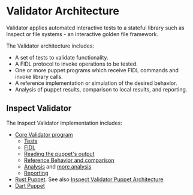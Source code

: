 # Validator Architecture

Validator applies automated interactive tests to a stateful library such as
Inspect or file systems - an interactive golden file framework.

The Validator architecture includes:

* A set of tests to validate functionality.
* A FIDL protocol to invoke operations to be tested.
* One or more puppet programs which receive FIDL commands and invoke library
calls.
* A reference implementation or simulation of the desired behavior.
* Analysis of puppet results, comparison to local results, and reporting.

## Inspect Validator

The Inspect Validator implementation includes:

* [Core Validator program](/src/diagnostics/validator/inspect/src)
    * [Tests](/src/diagnostics/validator/inspect/src/trials.rs)
    * [FIDL](/src/diagnostics/validator/inspect/fidl/validate.test.fidl)
    * [Reading the puppet's output](/src/diagnostics/validator/inspect/src/data/scanner.rs)
    * [Reference Behavior and comparison](/src/diagnostics/validator/inspect/src/data.rs)
    * [Analysis](/src/diagnostics/validator/inspect/src/runner.rs)
    and [more analysis](/src/diagnostics/validator/inspect/src/metrics.rs)
    * [Reporting](/src/diagnostics/validator/inspect/src/results.rs)
* [Rust Puppet](/src/diagnostics/validator/inspect/lib/rust/src/main.rs).
See also [Inspect Validator Puppet Architecture](puppet.md)
* [Dart Puppet](https://fuchsia.googlesource.com/topaz/+/refs/heads/master/public/dart/fuchsia_inspect/test/validator_puppet/lib/main.dart)
